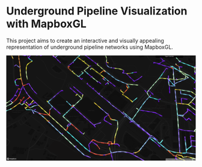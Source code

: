 # Underground Pipeline Visualization with MapboxGL
This project aims to create an interactive and visually appealing representation of underground pipeline networks using MapboxGL.

![alt text](image.png)